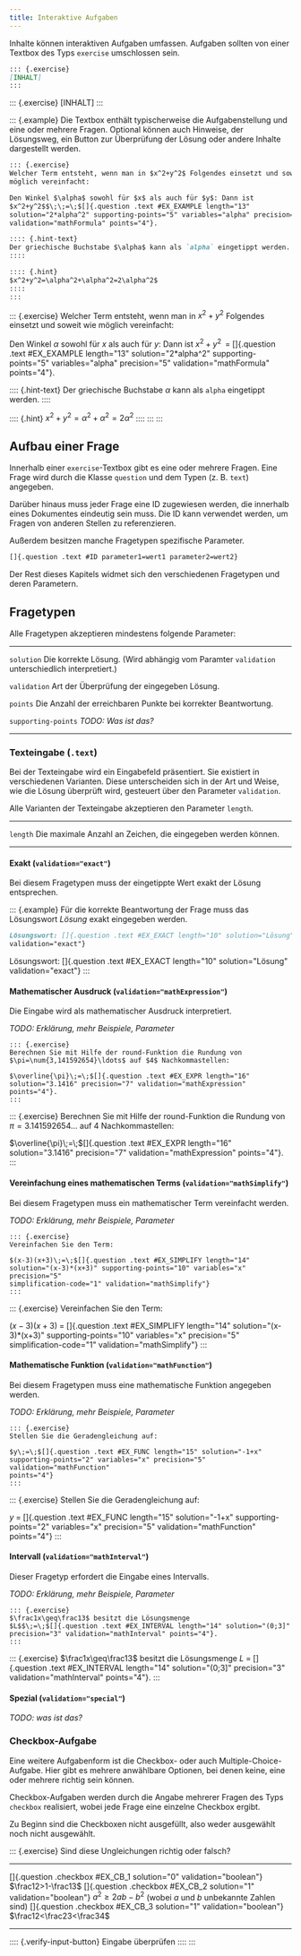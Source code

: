 ```yaml
---
title: Interaktive Aufgaben
---
```


Inhalte können interaktiven Aufgaben umfassen. Aufgaben sollten von einer
Textbox des Typs `exercise` umschlossen sein.

```markdown
::: {.exercise}
[INHALT]
:::
```

::: {.exercise}
[INHALT]
:::

::: {.example}
Die Textbox enthält typischerweise die Aufgabenstellung und eine oder mehrere
Fragen. Optional können auch Hinweise, der Lösungsweg, ein Button zur
Überprüfung der Lösung oder andere Inhalte dargestellt werden.

```markdown
::: {.exercise}
Welcher Term entsteht, wenn man in $x^2+y^2$ Folgendes einsetzt und soweit wie
möglich vereinfacht:

Den Winkel $\alpha$ sowohl für $x$ als auch für $y$: Dann ist
$x^2+y^2$$\;\;=\;$[]{.question .text #EX_EXAMPLE length="13"
solution="2*alpha^2" supporting-points="5" variables="alpha" precision="5"
validation="mathFormula" points="4"}.

:::: {.hint-text}
Der griechische Buchstabe $\alpha$ kann als `alpha` eingetippt werden.
::::

:::: {.hint}
$x^2+y^2=\alpha^2+\alpha^2=2\alpha^2$
::::
:::
```

::: {.exercise}
Welcher Term entsteht, wenn man in $x^2+y^2$ Folgendes einsetzt und soweit wie
möglich vereinfacht:

Den Winkel $\alpha$ sowohl für $x$ als auch für $y$: Dann ist
$x^2+y^2$$\;\;=\;$[]{.question .text #EX_EXAMPLE length="13"
solution="2*alpha^2" supporting-points="5" variables="alpha" precision="5"
validation="mathFormula" points="4"}.

:::: {.hint-text}
Der griechische Buchstabe $\alpha$ kann als `alpha` eingetippt werden.
::::

:::: {.hint}
$x^2+y^2=\alpha^2+\alpha^2=2\alpha^2$
::::
:::
:::

## Aufbau einer Frage

Innerhalb einer `exercise`-Textbox gibt es eine oder mehrere Fragen. Eine Frage
wird durch die Klasse `question` und dem Typen (z. B. `text`) angegeben.

Darüber hinaus muss jeder Frage eine ID zugewiesen werden, die innerhalb eines
Dokumentes eindeutig sein muss. Die ID kann verwendet werden, um Fragen von
anderen Stellen zu referenzieren.

Außerdem besitzen manche Fragetypen spezifische Parameter.

```markdown
[]{.question .text #ID parameter1=wert1 parameter2=wert2}
```

Der Rest dieses Kapitels widmet sich den verschiedenen Fragetypen und deren
Parametern.

## Fragetypen

Alle Fragetypen akzeptieren mindestens folgende Parameter:

------------------- -----------------------------------------------------------
`solution`          Die korrekte Lösung. (Wird abhängig vom Paramter
                    `validation` unterschiedlich interpretiert.)

`validation`        Art der Überprüfung der eingegeben Lösung.

`points`            Die Anzahl der erreichbaren Punkte bei korrekter
                    Beantwortung.

`supporting-points` *TODO: Was ist das?*
------------------- -----------------------------------------------------------

### Texteingabe (`.text`)

Bei der Texteingabe wird ein Eingabefeld präsentiert. Sie existiert in
verschiedenen Varianten. Diese unterscheiden sich in der Art und Weise, wie
die Lösung überprüft wird, gesteuert über den Parameter `validation`.

Alle Varianten der Texteingabe akzeptieren den Parameter `length`.

--------- -------------------------------------------------------------
`length`  Die maximale Anzahl an Zeichen, die eingegeben werden können.
--------- -------------------------------------------------------------

#### Exakt (`validation="exact"`)

Bei diesem Fragetypen muss der eingetippte Wert exakt der Lösung entsprechen.

::: {.example}
Für die korrekte Beantwortung der Frage muss das Lösungswort *Lösung* exakt
eingegeben werden.

```markdown
Lösungswort: []{.question .text #EX_EXACT length="10" solution="Lösung"
validation="exact"}
```

Lösungswort: []{.question .text #EX_EXACT length="10" solution="Lösung"
validation="exact"}
:::

#### Mathematischer Ausdruck (`validation="mathExpression"`)

Die Eingabe wird als mathematischer Ausdruck interpretiert.

*TODO: Erklärung, mehr Beispiele, Parameter*


```
::: {.exercise}
Berechnen Sie mit Hilfe der round-Funktion die Rundung von
$\pi=\num{3,141592654}\ldots$ auf $4$ Nachkommastellen:

$\overline{\pi}\;=\;$[]{.question .text #EX_EXPR length="16"
solution="3.1416" precision="7" validation="mathExpression" points="4"}.
:::
```

::: {.exercise}
Berechnen Sie mit Hilfe der round-Funktion die Rundung von
$\pi=\num{3,141592654}\ldots$ auf $4$ Nachkommastellen:

$\overline{\pi}\;=\;$[]{.question .text #EX_EXPR length="16"
solution="3.1416" precision="7" validation="mathExpression" points="4"}.
:::

#### Vereinfachung eines mathematischen Terms (`validation="mathSimplify"`)

Bei diesem Fragetypen muss ein mathematischer Term vereinfacht werden.

*TODO: Erklärung, mehr Beispiele, Parameter*

```
::: {.exercise}
Vereinfachen Sie den Term:

$(x-3)(x+3)\;=\;$[]{.question .text #EX_SIMPLIFY length="14"
solution="(x-3)*(x+3)" supporting-points="10" variables="x" precision="5"
simplification-code="1" validation="mathSimplify"}
:::
```

::: {.exercise}
Vereinfachen Sie den Term:

$(x-3)(x+3)\;=\;$[]{.question .text #EX_SIMPLIFY length="14"
solution="(x-3)*(x+3)" supporting-points="10" variables="x" precision="5"
simplification-code="1" validation="mathSimplify"}
:::

#### Mathematische Funktion (`validation="mathFunction"`)

Bei diesem Fragetypen muss eine mathematische Funktion angegeben werden.

*TODO: Erklärung, mehr Beispiele, Parameter*

```
::: {.exercise}
Stellen Sie die Geradengleichung auf:

$y\;=\;$[]{.question .text #EX_FUNC length="15" solution="-1+x"
supporting-points="2" variables="x" precision="5" validation="mathFunction"
points="4"}
:::
```

::: {.exercise}
Stellen Sie die Geradengleichung auf:

$y\;=\;$[]{.question .text #EX_FUNC length="15" solution="-1+x"
supporting-points="2" variables="x" precision="5" validation="mathFunction"
points="4"}
:::

#### Intervall (`validation="mathInterval"`)

Dieser Fragetyp erfordert die Eingabe eines Intervalls.

*TODO: Erklärung, mehr Beispiele, Parameter*

```
::: {.exercise}
$\frac1x\geq\frac13$ besitzt die Lösungsmenge
$L$$\;=\;$[]{.question .text #EX_INTERVAL length="14" solution="(0;3]"
precision="3" validation="mathInterval" points="4"}.
:::
```

::: {.exercise}
$\frac1x\geq\frac13$ besitzt die Lösungsmenge
$L$$\;=\;$[]{.question .text #EX_INTERVAL length="14" solution="(0;3]"
precision="3" validation="mathInterval" points="4"}.
:::

#### Spezial (`validation="special"`)

*TODO: was ist das?*

### Checkbox-Aufgabe

Eine weitere Aufgabenform ist die Checkbox- oder auch Multiple-Choice-Aufgabe.
Hier gibt es mehrere anwählbare Optionen, bei denen keine, eine oder mehrere
richtig sein können.

Checkbox-Aufgaben werden durch die Angabe mehrerer Fragen des Typs `checkbox`
realisiert, wobei jede Frage eine einzelne Checkbox ergibt.

Zu Beginn sind die Checkboxen nicht ausgefüllt, also weder ausgewählt noch
nicht ausgewählt.

::: {.exercise}
Sind diese Ungleichungen richtig oder falsch?

------------------------------------------------------------------ ---------------------------------------------------------------
[]{.question .checkbox #EX_CB_1 solution="0" validation="boolean"} $\frac12>1-\frac13$
[]{.question .checkbox #EX_CB_2 solution="1" validation="boolean"} $a^2\geq 2a b-b^2$ (wobei $a$ und $b$ unbekannte Zahlen sind)
[]{.question .checkbox #EX_CB_3 solution="1" validation="boolean"} $\frac12<\frac23<\frac34$
------------------------------------------------------------------ ---------------------------------------------------------------

:::: {.verify-input-button}
Eingabe überprüfen
::::
:::
